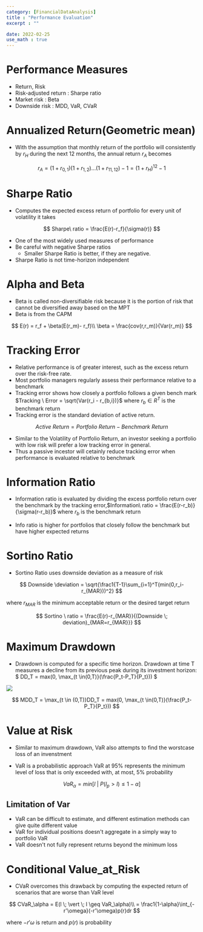 ```yaml
---
category: [FinancialDataAnalysis]
title : "Performance Evaluation"
excerpt : ""

date: 2022-02-25
use_math : true
---
```


# __Performance Measures__

+ Return, Risk
+ Risk-adjusted return : Sharpe ratio
+ Market risk : Beta
+ Downside risk : MDD, VaR, CVaR

# __Annualized Return(Geometric mean)__

+ With the assumption that monthly return of the portfolio will consistently by $r_H$ during the next 12 months, the annual return $r_A$ becomes

$$
r_A = (1+r_{0,1})(1+r_{1,2})\dots(1+r_{11,12})-1 = (1+r_H)^{12} -1
$$

# __Sharpe Ratio__
+ Computes the expected excess return of portfolio for every unit of volatility it takes

$$
Sharpe\ ratio = \frac{E(r)-r_f}{\sigma(r)}
$$

+ One of the most widely used measures of performance
+ Be careful with negative Sharpe ratios
    + Smaller Sharpe Ratio is better, if they are negative.
+ Sharpe Ratio is not time-horizon independent

# __Alpha and Beta__

+ Beta is called non-diversifiable risk because it is the portion of risk that cannot be diversified away based on the MPT
+ Beta is from the CAPM

$$
E(r) = r_f + \beta(E(r_m)- r_f)\\ \beta = \frac{cov(r,r_m)}{Var(r_m)}
$$

# __Tracking Error__

+ Relative performance is of greater interest, such as the excess return over the risk-free rate.
+ Most portfolio managers regularly assess their performance relative to a benchmark
+ Tracking error shows how closely a portfolio follows a given bench mark $Tracking \ Error = \sqrt{Var(r_i - r_{b,i})}$
where $r_b \in R^T$ is the benchmark return
+ Tracking error is the standard deviation of active return.

$$
Active \ Return = Portfolio \ Return - Benchmark \ Return
$$


+ Similar to the Volatility of Portfolio Return, an investor seeking a portfolio with low risk will prefer a low tracking error in general.
+ Thus a passive incestor will cetainly reduce tracking error when performance is evaluated relative to benchmark

# __Information Ratio__

+ Information ratio is evaluated by dividing the excess portfolio return over the benchmark by 
the tracking error,$Information\ ratio = \frac{E(r-r_b)}{\sigma(r-r_b)}$ 
where $r_b$ is the benchmark return

+ Info ratio is higher for portfolios that closely follow the benchmark but have higher expected returns

# __Sortino Ratio__

+ Sortino Ratio uses downside deviation as a measure of risk 

$$
Downside \deviation = \sqrt{\frac1{T-1}\sum_{i=1}^T(min(0,r_i-r_{MAR}))^2}
$$

where $r_{MAR}$ is the minimum acceptable return or the desired target return

$$
Sortino \ ratio = \frac{E(r)-r_{MAR}}{(Downside \; deviation)_{MAR=r_{MAR}}}
$$

# __Maximum Drawdown__

+ Drawdown is computed for a specific time horizon. Drawdown at time T measures a decline from its previous peak during its investment horizon:
$
DD_T = max(0, \max_{t \in(0,T)}(\frac{P_t-P_T}{P_t}))
$

<p>
<img src = "/assets/img/MDD.png"  >
</p>
    

$$
MDD_T =  \max_{t \in (0,T)}DD_T =  max(0, \max_{t \in(0,T)}(\frac{P_t-P_T}{P_t}))
$$

# __Value at Risk__

+ Similar to maximum drawdown, VaR also attempts to find the worstcase loss of an invenstment

+ VaR is a probabilistic approach VaR at 95% represents the minimum level of loss that is only exceeded with, at most, 5% probability

$$
VaR_\alpha = min[l\ \vert \ P(l_p > l) \leq 1 -\alpha]  
$$

## __Limitation of Var__

+ VaR can be difficult to estimate, and different estimation methods can give  quite different value
+ VaR for individual positions doesn't aggregate in a simply way to portfolio VaR
+ VaR doesn't not fully represent returns beyond the minimum loss

# __Conditional Value_at_Risk__

+ CVaR overcomes this drawback by computing the expected return of scenarios that are worse than VaR level

$$
CVaR_\alpha = E(l \; \vert \; l \geq VaR_\alpha)\\ = \frac1{1-\alpha}\int_{-r'\omega}(-r'\omega)p(r)dr
$$

where $-r'\omega$ is return and $p(r)$ is probability
